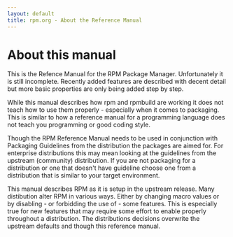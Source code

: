 ```yaml
---
layout: default
title: rpm.org - About the Reference Manual
---
```

# About this manual

This is the Refence Manual for the RPM Package Manager. Unfortunately
it is still incomplete. Recently added features are described with
decent detail but more basic properties are only being added step by
step.

While this manual describes how rpm and rpmbuild are working it does
not teach how to use them properly - especially when it comes to
packaging. This is similar to how a reference manual for a programming
language does not teach you programming or good coding style.

Though the RPM Reference Manual needs to be used in conjunction with
Packaging Guidelines from the distribution the packages are aimed
for. For enterprise distributions this may mean looking at the
guidelines from the upstream (community) distribution. If you are not
packaging for a distribution or one that doesn't have guideline choose
one from a distribution that is similar to your target environment.

This manual describes RPM as it is setup in the upstream release. Many
distibution alter RPM in various ways. Either by changing macro values
or by disabling - or forbidding the use of - some features. This is
especially true for new features that may require some effort to
enable properly throughout a distribution. The distributions decisions
overwrite the upstream defaults and though this reference manual.
